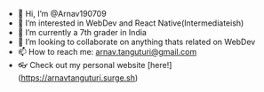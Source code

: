 - 👋 Hi, I’m @Arnav190709
- 👀 I’m interested in WebDev and React Native(Intermediateish)
- 🌱 I’m currently a 7th grader in India
- 💞️ I’m looking to collaborate on anything thats related on WebDev
- 📫 How to reach me: arnav.tanguturi@gmail.com
- 👓 Check out my personal website [here!] (https://arnavtanguturi.surge.sh)

<!---
Arnav190709/Arnav190709 is a ✨ special ✨ repository because its `README.md` (this file) appears on your GitHub profile.
You can click the Preview link to take a look at your changes.
--->
